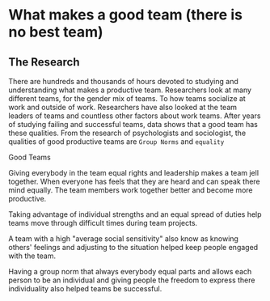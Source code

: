 # What makes a good team (there is no best team)

## The Research

There are hundreds and thousands of hours devoted to studying and understanding what makes a productive team. Researchers look at many different teams, for the gender mix of teams. To how teams socialize at work and outside of work. Researchers have also looked at the team leaders of teams and countless other factors about work teams. After years of studying failing and successful teams,  data shows that a good team has these qualities. From the research of psychologists and sociologist, the qualities of good productive teams are `Group Norms` and `equality`   

Good Teams

Giving everybody in the team equal rights and leadership makes a team jell together. When everyone has feels that they are heard and can speak there mind equally. The team members work together better and become more productive.

Taking advantage of individual strengths and an equal spread of duties help teams move through difficult times during team projects.

A team with a high "average social sensitivity"  also know as knowing others' feelings and adjusting to the situation helped keep people engaged with the team. 

Having a group norm that always everybody equal parts and allows each person to be an individual and giving people the freedom to express there individuality also helped teams be successful.
